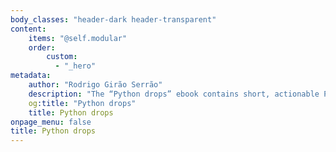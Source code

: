 ```yaml
---
body_classes: "header-dark header-transparent"
content:
    items: "@self.modular"
    order:
        custom:
          - "_hero"
metadata:
    author: "Rodrigo Girão Serrão"
    description: "The “Python drops” ebook contains short, actionable Python tips."
    og:title: "Python drops"
    title: Python drops
onpage_menu: false
title: Python drops
---
```

